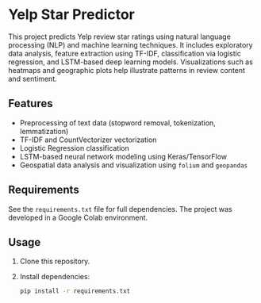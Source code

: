 # Yelp Star Predictor

This project predicts Yelp review star ratings using natural language processing (NLP) and machine learning techniques. It includes exploratory data analysis, feature extraction using TF-IDF, classification via logistic regression, and LSTM-based deep learning models. Visualizations such as heatmaps and geographic plots help illustrate patterns in review content and sentiment.

## Features

- Preprocessing of text data (stopword removal, tokenization, lemmatization)
- TF-IDF and CountVectorizer vectorization
- Logistic Regression classification
- LSTM-based neural network modeling using Keras/TensorFlow
- Geospatial data analysis and visualization using `folium` and `geopandas`

## Requirements

See the `requirements.txt` file for full dependencies. The project was developed in a Google Colab environment.

## Usage

1. Clone this repository.
2. Install dependencies:

   ```bash
   pip install -r requirements.txt
